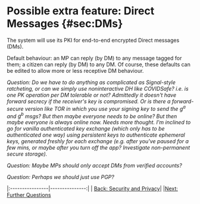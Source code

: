 # Possible extra feature: Direct Messages {#sec:DMs}

The system will use its PKI for end-to-end encrypted Direct messages
(DMs).

Default behaviour: an MP can reply (by DM) to any message tagged for
them; a citizen can reply (by DM) to any DM. Of course, these defaults
can be edited to allow more or less receptive DM behaviour.

*Question: Do we have to do anything as complicated as Signal-style
ratcheting, or can we simply use noninteractive DH like COVIDSafe? i.e.
is one PK operation per DM tolerable or not? Admittedly it doesn't have
forward secrecy if the receiver's key is compromised. Or is there a
forward-secure version like TOR in which you use your signing key to
send the $g^a$ and $g^b$ msgs? But then maybe everyone needs to be
online? But then maybe everyone is always online now. Needs more
thought. I'm inclined to go for vanilla authenticated key exchange
(which only has to be authenticated one way) using persistent keys to
authenticate ephemeral keys, generated freshly for each exchange (e.g.
after you've paused for a few mins, or maybe after you turn off the app?
Investigate non-permanent secure storage).*

*Question: Maybe MPs should only accept DMs from verified accounts?*

*Question: Perhaps we should just use PGP?*

|:----------------|---------------:|
| [Back: Security and Privacy](https://righttoaskorg.github.io/righttoask-docs/SecurityAndPrivacy)| |[Next: Further Questions](https://righttoaskorg.github.io/righttoask-docs/DiscussionAndFurtherQuestions) 